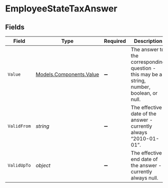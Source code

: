 # EmployeeStateTaxAnswer


## Fields

| Field                                                                                      | Type                                                                                       | Required                                                                                   | Description                                                                                |
| ------------------------------------------------------------------------------------------ | ------------------------------------------------------------------------------------------ | ------------------------------------------------------------------------------------------ | ------------------------------------------------------------------------------------------ |
| `Value`                                                                                    | [Models.Components.Value](../../Models/Components/Value.md)                                | :heavy_minus_sign:                                                                         | The answer to the corresponding question - this may be a string, number, boolean, or null. |
| `ValidFrom`                                                                                | *string*                                                                                   | :heavy_minus_sign:                                                                         | The effective date of the answer - currently always “2010-01-01”.                          |
| `ValidUpTo`                                                                                | *object*                                                                                   | :heavy_minus_sign:                                                                         | The effective end date of the answer - currently always null.                              |
